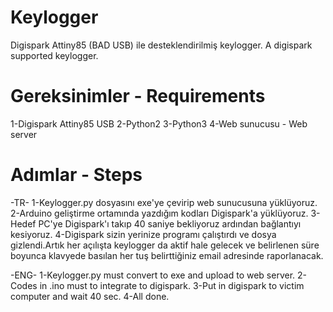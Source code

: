 # Keylogger

Digispark Attiny85 (BAD USB) ile desteklendirilmiş keylogger. 
A digispark supported keylogger.


# Gereksinimler - Requirements

1-Digispark Attiny85 USB 
2-Python2
3-Python3
4-Web sunucusu - Web server







# Adımlar - Steps
-TR-
1-Keylogger.py dosyasını exe'ye çevirip web sunucusuna yüklüyoruz.
2-Arduino geliştirme ortamında yazdığım kodları Digispark'a yüklüyoruz.
3-Hedef PC'ye Digispark'ı takıp 40 saniye bekliyoruz ardından bağlantıyı kesiyoruz.
4-Digispark sizin yerinize programı çalıştırdı ve dosya gizlendi.Artık her açılışta keylogger da aktif hale gelecek ve belirlenen süre boyunca klavyede basılan her tuş belirttiğiniz email adresinde raporlanacak.

-ENG-
1-Keylogger.py must convert to exe and upload to web server.
2-Codes in .ino must to integrate to digispark.
3-Put in digispark to victim computer and wait 40 sec.
4-All done.



